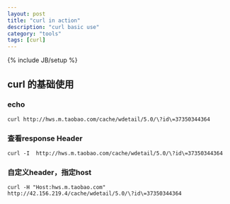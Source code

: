 ```yaml
---
layout: post
title: "curl in action"
description: "curl basic use"
category: "tools"
tags: [curl]
---
```

{% include JB/setup %}

## curl 的基础使用

### echo

    curl http://hws.m.taobao.com/cache/wdetail/5.0/\?id\=37350344364

### 查看response Header

    curl -I  http://hws.m.taobao.com/cache/wdetail/5.0/\?id\=37350344364

### 自定义header，指定host

    curl -H "Host:hws.m.taobao.com"  http://42.156.219.4/cache/wdetail/5.0/\?id\=37350344364
